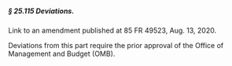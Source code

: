 ##### § 25.115 Deviations. #####

Link to an amendment published at 85 FR 49523, Aug. 13, 2020.

Deviations from this part require the prior approval of the Office of Management and Budget (OMB).